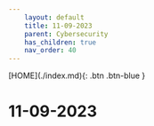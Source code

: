 ```yaml
---
    layout: default
    title: 11-09-2023
    parent: Cybersecurity
    has_children: true
    nav_order: 40
---
```


<span class="fs-1">
[HOME](./index.md){: .btn .btn-blue }
</span>

# 11-09-2023